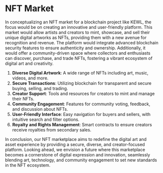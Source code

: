# NFT Market

In conceptualizing an NFT market for a blockchain project like KEWL, the focus would be on creating an innovative and user-friendly platform. This market would allow artists and creators to mint, showcase, and sell their unique digital artworks as NFTs, providing them with a new avenue for recognition and revenue. The platform would integrate advanced blockchain security features to ensure authenticity and ownership. Additionally, it would offer a community-driven space where collectors and enthusiasts can discover, purchase, and trade NFTs, fostering a vibrant ecosystem of digital art and creativity.



1. **Diverse Digital Artwork**: A wide range of NFTs including art, music, videos, and more.
2. **Secure Transactions**: Utilizing blockchain for transparent and secure buying, selling, and trading.
3. **Creator Support**: Tools and resources for creators to mint and manage their NFTs.
4. **Community Engagement**: Features for community voting, feedback, and discussion about NFTs.
5. **User-Friendly Interface**: Easy navigation for buyers and sellers, with intuitive search and filter options.
6. **Royalty and Rights Management**: Smart contracts to ensure creators receive royalties from secondary sales.

In conclusion, our NFT marketplace aims to redefine the digital art and asset experience by providing a secure, diverse, and creator-focused platform. Looking ahead, we envision a future where this marketplace becomes a cornerstone of digital expression and innovation, seamlessly blending art, technology, and community engagement to set new standards in the NFT ecosystem.
